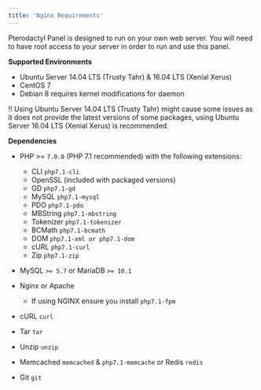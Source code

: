 ```yaml
---
title: 'Nginx Requirements'
---
```


Pterodactyl Panel is designed to run on your own web server. You will need to have root access to your server in order to run and use this panel.

**Supported Environments**
* Ubuntu Server 14.04 LTS (Trusty Tahr) & 16.04 LTS (Xenial Xerus)
* CentOS 7
* Debian 8 requires kernel modifications for daemon

!! Using Ubuntu Server 14.04 LTS (Trusty Tahr) might cause some issues as it does not provide the latest versions of some packages, using Ubuntu Server 16.04 LTS (Xenial Xerus) is recommended.

**Dependencies**
* PHP >= ```7.0.0``` (PHP 7.1 recommended) with the following extensions:
 	* CLI ```php7.1-cli``` 
 	* OpenSSL (included with packaged versions)
 	* GD ```php7.1-gd``` 
 	* MySQL ```php7.1-mysql```
 	* PDO ```php7.1-pdo```
 	* MBString ```php7.1-mbstring```
 	* Tokenizer ```php7.1-tokenizer```
 	* BCMath ```php7.1-bcmath```
 	* DOM ```php7.1-xml or php7.1-dom```
 	* cURL ```php7.1-curl```
 	* Zip ```php7.1-zip```
* MySQL `>= 5.7` or MariaDB `>= 10.1`

* Nginx or Apache
	* If using NGINX ensure you install ```php7.1-fpm```
* cURL ```curl```
* Tar ```tar```
* Unzip ```unzip```
* Memcached ```memcached``` & ```php7.1-memcache``` or Redis ```redis```
* Git ```git```